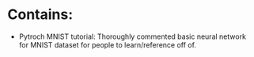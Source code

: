 # Contains:
- Pytroch MNIST tutorial: Thoroughly commented basic neural network for MNIST dataset for people to learn/reference off of.
